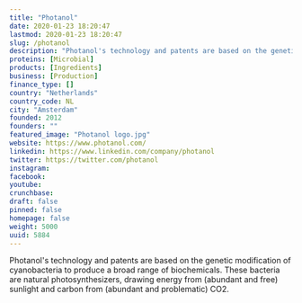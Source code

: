 ```yaml
---
title: "Photanol"
date: 2020-01-23 18:20:47
lastmod: 2020-01-23 18:20:47
slug: /photanol
description: "Photanol's technology and patents are based on the genetic modification of cyanobacteria to produce a broad range of biochemicals. These bacteria are natural photosynthesizers, drawing energy from (abundant and free) sunlight and carbon from (abundant and problematic) CO2."
proteins: [Microbial]
products: [Ingredients]
business: [Production]
finance_type: []
country: "Netherlands"
country_code: NL
city: "Amsterdam"
founded: 2012
founders: ""
featured_image: "Photanol logo.jpg"
website: https://www.photanol.com/
linkedin: https://www.linkedin.com/company/photanol
twitter: https://twitter.com/photanol
instagram: 
facebook: 
youtube: 
crunchbase: 
draft: false
pinned: false
homepage: false
weight: 5000
uuid: 5884
---
```

Photanol's technology and patents are based on the genetic modification of cyanobacteria to produce a broad range of biochemicals. These bacteria are natural photosynthesizers, drawing energy from (abundant and free) sunlight and carbon from (abundant and problematic) CO2.
